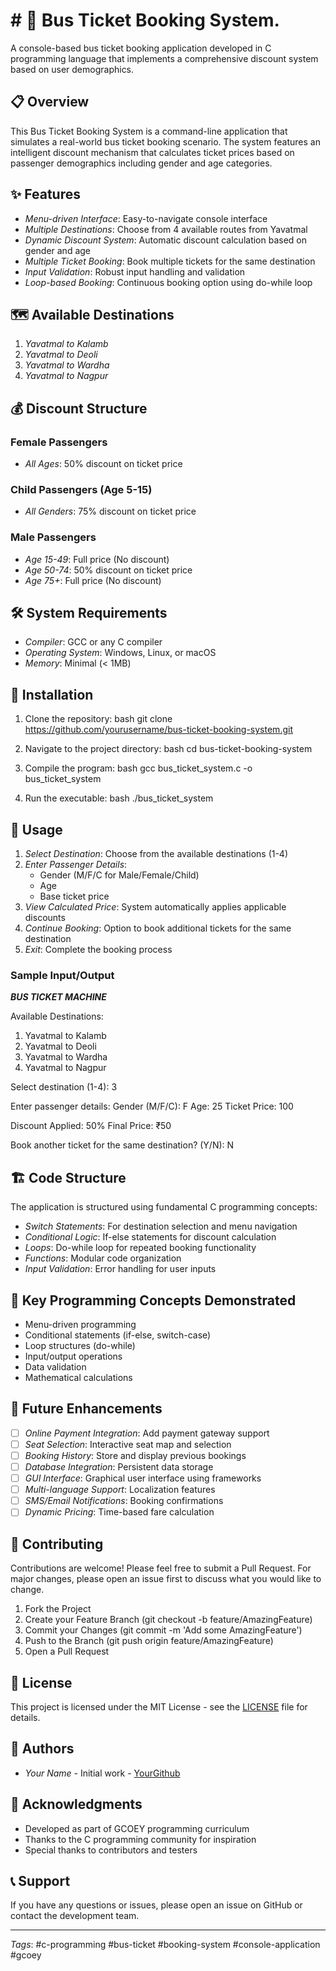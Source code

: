 # # 🚌 Bus Ticket Booking System.

A console-based bus ticket booking application developed in C programming language that implements a comprehensive discount system based on user demographics.

## 📋 Overview

This Bus Ticket Booking System is a command-line application that simulates a real-world bus ticket booking scenario. The system features an intelligent discount mechanism that calculates ticket prices based on passenger demographics including gender and age categories.

## ✨ Features

- *Menu-driven Interface*: Easy-to-navigate console interface
- *Multiple Destinations*: Choose from 4 available routes from Yavatmal
- *Dynamic Discount System*: Automatic discount calculation based on gender and age
- *Multiple Ticket Booking*: Book multiple tickets for the same destination
- *Input Validation*: Robust input handling and validation
- *Loop-based Booking*: Continuous booking option using do-while loop

## 🗺 Available Destinations

1. *Yavatmal to Kalamb*
2. *Yavatmal to Deoli*
3. *Yavatmal to Wardha*
4. *Yavatmal to Nagpur*

## 💰 Discount Structure

### Female Passengers
- *All Ages*: 50% discount on ticket price

### Child Passengers (Age 5-15)
- *All Genders*: 75% discount on ticket price

### Male Passengers
- *Age 15-49*: Full price (No discount)
- *Age 50-74*: 50% discount on ticket price
- *Age 75+*: Full price (No discount)

## 🛠 System Requirements

- *Compiler*: GCC or any C compiler
- *Operating System*: Windows, Linux, or macOS
- *Memory*: Minimal (< 1MB)

## 🚀 Installation

1. Clone the repository:
bash
git clone https://github.com/yourusername/bus-ticket-booking-system.git


2. Navigate to the project directory:
bash
cd bus-ticket-booking-system


3. Compile the program:
bash
gcc bus_ticket_system.c -o bus_ticket_system


4. Run the executable:
bash
./bus_ticket_system


## 📖 Usage

1. *Select Destination*: Choose from the available destinations (1-4)
2. *Enter Passenger Details*:
   - Gender (M/F/C for Male/Female/Child)
   - Age
   - Base ticket price
3. *View Calculated Price*: System automatically applies applicable discounts
4. *Continue Booking*: Option to book additional tickets for the same destination
5. *Exit*: Complete the booking process

### Sample Input/Output

***BUS TICKET MACHINE***

Available Destinations:
1. Yavatmal to Kalamb
2. Yavatmal to Deoli
3. Yavatmal to Wardha
4. Yavatmal to Nagpur

Select destination (1-4): 3

Enter passenger details:
Gender (M/F/C): F
Age: 25
Ticket Price: 100

Discount Applied: 50%
Final Price: ₹50

Book another ticket for the same destination? (Y/N): N


## 🏗 Code Structure

The application is structured using fundamental C programming concepts:

- *Switch Statements*: For destination selection and menu navigation
- *Conditional Logic*: If-else statements for discount calculation
- *Loops*: Do-while loop for repeated booking functionality
- *Functions*: Modular code organization
- *Input Validation*: Error handling for user inputs

## 🔧 Key Programming Concepts Demonstrated

- Menu-driven programming
- Conditional statements (if-else, switch-case)
- Loop structures (do-while)
- Input/output operations
- Data validation
- Mathematical calculations

## 🚀 Future Enhancements

- [ ] *Online Payment Integration*: Add payment gateway support
- [ ] *Seat Selection*: Interactive seat map and selection
- [ ] *Booking History*: Store and display previous bookings
- [ ] *Database Integration*: Persistent data storage
- [ ] *GUI Interface*: Graphical user interface using frameworks
- [ ] *Multi-language Support*: Localization features
- [ ] *SMS/Email Notifications*: Booking confirmations
- [ ] *Dynamic Pricing*: Time-based fare calculation

## 🤝 Contributing

Contributions are welcome! Please feel free to submit a Pull Request. For major changes, please open an issue first to discuss what you would like to change.

1. Fork the Project
2. Create your Feature Branch (git checkout -b feature/AmazingFeature)
3. Commit your Changes (git commit -m 'Add some AmazingFeature')
4. Push to the Branch (git push origin feature/AmazingFeature)
5. Open a Pull Request

## 📄 License

This project is licensed under the MIT License - see the [LICENSE](LICENSE) file for details.

## 👥 Authors

- *Your Name* - Initial work - [YourGithub](https://github.com/yourusername)

## 🙏 Acknowledgments

- Developed as part of GCOEY programming curriculum
- Thanks to the C programming community for inspiration
- Special thanks to contributors and testers

## 📞 Support

If you have any questions or issues, please open an issue on GitHub or contact the development team.

---

*Tags*: #c-programming #bus-ticket #booking-system #console-application #gcoey
